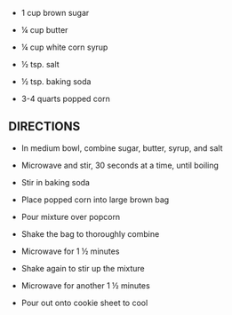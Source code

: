 - 1 cup brown sugar

- ¼ cup butter

- ¼ cup white corn syrup

- ½ tsp. salt

- ½ tsp. baking soda

- 3-4 quarts popped corn

## DIRECTIONS

- In medium bowl, combine sugar, butter, syrup, and salt

- Microwave and stir, 30 seconds at a time, until boiling

- Stir in baking soda

- Place popped corn into large brown bag

- Pour mixture over popcorn

- Shake the bag to thoroughly combine

- Microwave for 1 ½ minutes

- Shake again to stir up the mixture

- Microwave for another 1 ½ minutes

- Pour out onto cookie sheet to cool
